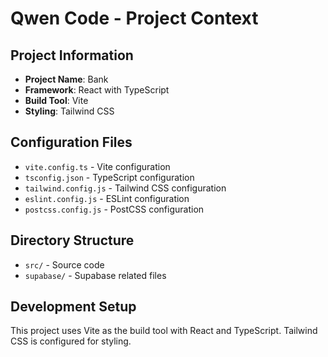 # Qwen Code - Project Context

## Project Information
- **Project Name**: Bank
- **Framework**: React with TypeScript
- **Build Tool**: Vite
- **Styling**: Tailwind CSS

## Configuration Files
- `vite.config.ts` - Vite configuration
- `tsconfig.json` - TypeScript configuration
- `tailwind.config.js` - Tailwind CSS configuration
- `eslint.config.js` - ESLint configuration
- `postcss.config.js` - PostCSS configuration

## Directory Structure
- `src/` - Source code
- `supabase/` - Supabase related files

## Development Setup
This project uses Vite as the build tool with React and TypeScript. Tailwind CSS is configured for styling.
